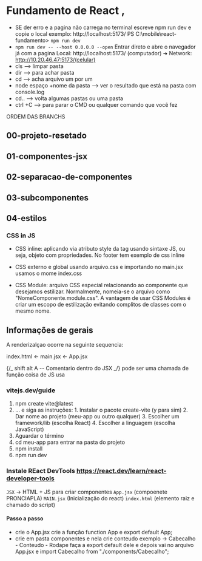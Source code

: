# Fundamento de React ,

- SE der erro e a pagina não carrega no terminal escreve npm run dev e copie o local exemplo: http://localhost:5173/
  PS C:\mobile\react-fundamento> `npm run dev`
- `npm run dev -- --host 0.0.0.0 --open` Entrar direto e abre o navegador já com a pagina
  Local: http://localhost:5173/ (computador) ➜ Network: http://10.20.46.47:5173/(celular)
- cls --> limpar pasta
- dir --> para achar pasta
- cd --> acha arquivo um por um
- node espaço +nome da pasta --> ver o resultado que está na pasta com console.log
- cd.. --> volta algumas pastas ou uma pasta
- ctrl +C --> para parar o CMD ou qualquer comando que você fez

ORDEM DAS BRANCHS

## 00-projeto-resetado

## 01-componentes-jsx

## 02-separacao-de-componentes

## 03-subcomponentes

## 04-estilos

### CSS in JS

- CSS inline: aplicando via atributo style da tag usando sintaxe JS, ou seja, objeto com propriedades. No footer tem exemplo de css inline

- CSS externo e global usando arquivo.css e importando no main.jsx usamos o mome index.css

- CSS Module: arquivo CSS especial relacionando ao componente que desejamos estilizar. Normalmente, nomeia-se o arquivo como "NomeComponente.module.css". A vantagem de usar CSS Modules é criar um escopo de estilização evitando complitos de classes com o mesmo nome.

## Informações de gerais

A renderizalçao ocorre na seguinte sequencia:

index.html <- main.jsx <- App.jsx

{/_ shift alt A -- Comentario dentro do JSX _/} pode ser uma chamada de função coisa de JS usa

### vitejs.dev/guide

1. npm create vite@latest
2. ... e siga as instruções: 1. Instalar o pacote create-vite (y para sim) 2. Dar nome ao projeto (meu-app ou outro qualquer) 3. Escolher um framework/lib (escolha React) 4. Escolher a linguagem (escolha JavaScript)
3. Aguardar o término
4. cd meu-app para entrar na pasta do projeto
5. npm install
6. npm run dev

### Instale REact DevTools https://react.dev/learn/react-developer-tools

`JSX` -> HTML + JS para criar componentes
`App.jsx` (compoenete PRONCIAPLA)
`MAIN.jsx` (Inicialização do react)
`index.html` (elemento raiz e chamado do script)

#### Passo a passo

- crie o App.jsx crie a função function App e export default App;
- crie em pasta componentes e nela crie conteudo exemplo -> Cabecalho - Conteudo - Rodape faça a export default dele e depois vai no arquivo App.jsx e import Cabecalho from "./components/Cabecalho";
